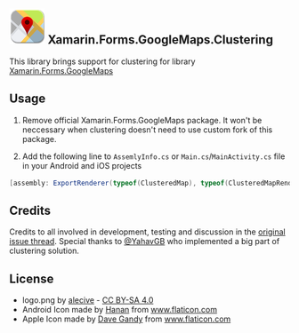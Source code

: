 ## ![](logo.png) Xamarin.Forms.GoogleMaps.Clustering 

This library brings support for clustering for library [Xamarin.Forms.GoogleMaps](https://github.com/amay077/Xamarin.Forms.GoogleMaps)

## Usage 

1. Remove official Xamarin.Forms.GoogleMaps package. It won't be neccessary when clustering doesn't need to use custom fork of this package.

2. Add the following line to `AssemlyInfo.cs` or `Main.cs`/`MainActivity.cs` file in your Android and iOS projects

```csharp
[assembly: ExportRenderer(typeof(ClusteredMap), typeof(ClusteredMapRenderer))]
``` 

## Credits
Credits to all involved in development, testing and discussion in the [original issue thread](https://github.com/amay077/Xamarin.Forms.GoogleMaps/issues/123). Special thanks to [@YahavGB](https://github.com/YahavGB) who implemented a big part of clustering solution.

## License

* logo.png by [alecive](http://www.iconarchive.com/show/flatwoken-icons-by-alecive.html) - [CC BY-SA 4.0](https://creativecommons.org/licenses/by-sa/4.0/deed)
* Android Icon made by [Hanan](http://www.flaticon.com/free-icon/android_109464) from www.flaticon.com
* Apple Icon made by [Dave Gandy](http://www.flaticon.com/free-icon/apple-logo_25345) from www.flaticon.com

